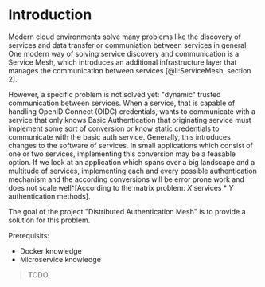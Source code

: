 # Introduction

Modern cloud environments solve many problems like the discovery of
services and data transfer or communiation between services
in general. One modern way of solving service discovery and communication
is a Service Mesh, which introduces an additional infrastructure
layer that manages the communication between services [@li:ServiceMesh, section 2].

However, a specific problem is not solved yet: "dynamic" trusted communication between
services. When a service, that is capable of handling OpenID Connect (OIDC)
credentials, wants to communicate with a service that only knows Basic Authentication
that originating service must implement some sort of conversion or know
static credentials to communicate with the basic auth service.
Generally, this introduces changes to the software of services. In small
applications which consist of one or two services, implementing this
conversion may be a feasable option. If we look at an application which
spans over a big landscape and a multitude of services, implementing each
and every possible authentication mechanism and the according conversions
will be error prone work and does not scale well^[According to the matrix problem:
$X \text{ services} * Y \text{ authentication methods}$].

The goal of the project "Distributed Authentication Mesh" is to provide a solution
for this problem.

Prerequisits:

- Docker knowledge
- Microservice knowledge

> TODO.
